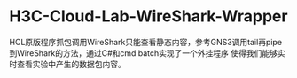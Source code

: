 # H3C-Cloud-Lab-WireShark-Wrapper
HCL原版程序抓包调用WireShark只能查看静态内容，参考GNS3调用tail再pipe到WireShark的方法，通过C#和cmd batch实现了一个外挂程序
使得我们能够实时查看实验中产生的数据包内容。